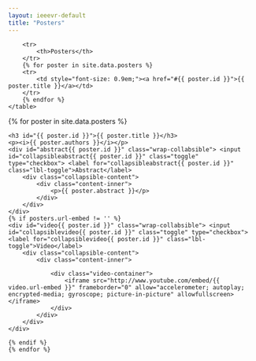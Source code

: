 ```yaml
---
layout: ieeevr-default
title: "Posters"
---
```


<style>
    .styled-table {
        border-collapse: collapse;
        margin: 25px 0;
        font-size: 0.8em;
        font-family: sans-serif;
        /*min-width: 400px;*/
        box-shadow: 0 0 20px rgba(0, 0, 0, 0.15);
        display: table;
    }

    .styled-table thead tr {
        background-color: #00aeef;
        color: #ffffff;
        text-align: left;
    }

    .styled-table th,
    .styled-table td {
        padding: 12px 15px;
    }

    .styled-table tbody tr {
        border-bottom: 1px solid #dddddd;
    }

    .styled-table tbody tr:nth-of-type(even) {
        background-color: #f3f3f3;
    }

    .styled-table tbody tr:last-of-type {
        border-bottom: 2px solid #00aeef;
    }

    .styled-table tbody tr.active-row {
        font-weight: bold;
        color: #00aeef;
    }

    input[type='checkbox'] {
        display: none;
    }

    .wrap-collabsible {
        margin: 1rem 0;
    }

    .lbl-toggle {
        display: block;
        font-weight: bold;
        /* font-family: monospace; */
        font-size: 0.8rem;
        text-align: left;
        padding: 0rem;
        color: #00aeef;
        background: #ffffff;
        cursor: pointer;
        border-radius: 7px;
        transition: all 0.25s ease-out;
    }

    .lbl-toggle:hover {
        /*color: #FFF;*/
    }

    .lbl-toggle::before {
        content: ' ';
        display: inline-block;
        border-top: 5px solid transparent;
        border-bottom: 5px solid transparent;
        border-left: 5px solid currentColor;
        vertical-align: middle;
        margin-right: .7rem;
        transform: translateY(-2px);
        transition: transform .2s ease-out;
    }

    .toggle:checked+.lbl-toggle::before {
        transform: rotate(90deg) translateX(-3px);
    }

    .collapsible-content {
        max-height: 0px;
        overflow: hidden;
        transition: max-height .25s ease-in-out;
    }

    .toggle:checked+.lbl-toggle+.collapsible-content {
        max-height: 1500px;
    }

    .toggle:checked+.lbl-toggle {
        border-bottom-right-radius: 0;
        border-bottom-left-radius: 0;
    }

    .collapsible-content .content-inner {
        background: white;
        /* rgba(0, 105, 255, .2);*/
        border-bottom: 1px solid white;
        border-bottom-left-radius: 7px;
        border-bottom-right-radius: 7px;
        padding: .5rem 1rem;
    }

    .collapsible-content p {
        margin-bottom: 0;
    }
    
    /* video container */
    .video-container {
        overflow: hidden;
        position: relative;
        width: 100%;
    }

    .video-container::after {
        padding-top: 56.25%;
        /* 75% if 4:3*/
        display: block;
        content: '';
    }

    .video-container iframe {
        position: absolute;
        top: 0;
        left: 0;
        width: 100%;
        height: 100%;
    }

</style>


<div>
    <table class="styled-table">

        <tr>
            <th>Posters</th>
        </tr>
        {% for poster in site.data.posters %}
        <tr>
            <td style="font-size: 0.9em;"><a href="#{{ poster.id }}">{{ poster.title }}</a></td>
        </tr>
        {% endfor %}
    </table>
</div>

<div>
    {% for poster in site.data.posters %}

    <h3 id="{{ poster.id }}">{{ poster.title }}</h3>
    <p><i>{{ poster.authors }}</i></p>
    <div id="abstract{{ poster.id }}" class="wrap-collabsible"> <input id="collapsibleabstract{{ poster.id }}" class="toggle" type="checkbox"> <label for="collapsibleabstract{{ poster.id }}" class="lbl-toggle">Abstract</label>
        <div class="collapsible-content">
            <div class="content-inner">
                <p>{{ poster.abstract }}</p>
            </div>
        </div>
    </div>
    {% if posters.url-embed != '' %}
    <div id="video{{ poster.id }}" class="wrap-collabsible"> <input id="collapsiblevideo{{ poster.id }}" class="toggle" type="checkbox"> <label for="collapsiblevideo{{ poster.id }}" class="lbl-toggle">Video</label>
        <div class="collapsible-content">
            <div class="content-inner">

                <div class="video-container">
                    <iframe src="http://www.youtube.com/embed/{{ video.url-embed }}" frameborder="0" allow="accelerometer; autoplay; encrypted-media; gyroscope; picture-in-picture" allowfullscreen></iframe>
                </div>
            </div>
        </div>
    </div>

    {% endif %}
    {% endfor %}
</div>

